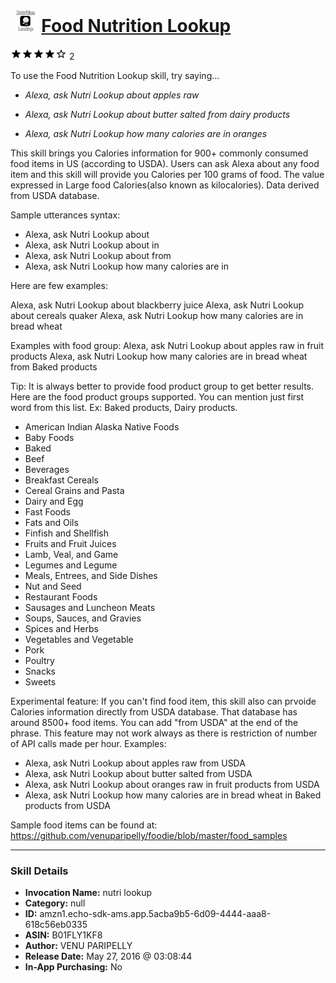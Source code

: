 # &nbsp;<img src="skill_icon" alt="Food Nutrition Lookup icon" width="36"> [Food Nutrition Lookup](http://alexa.amazon.com/#skills/amzn1.echo-sdk-ams.app.5acba9b5-6d09-4444-aaa8-618c56eb0335)
![4 stars](../../images/ic_star_black_18dp_1x.png)![4 stars](../../images/ic_star_black_18dp_1x.png)![4 stars](../../images/ic_star_black_18dp_1x.png)![4 stars](../../images/ic_star_black_18dp_1x.png)![4 stars](../../images/ic_star_border_black_18dp_1x.png) 2

To use the Food Nutrition Lookup skill, try saying...

* *Alexa, ask Nutri Lookup about apples raw*

* *Alexa, ask Nutri Lookup about butter salted from dairy products*

* *Alexa, ask Nutri Lookup how many calories are in oranges*

This skill brings you Calories information for 900+ commonly consumed food items in US (according to USDA). Users can ask Alexa about any food item and this skill will provide you Calories per 100 grams of food. The value expressed in Large food Calories(also known as kilocalories). Data derived from USDA database.

Sample utterances syntax:
 - Alexa, ask Nutri Lookup about <food item>
 - Alexa, ask Nutri Lookup about <food item> in <food product group>
 - Alexa, ask Nutri Lookup about <food item> from <food product group>
 - Alexa, ask Nutri Lookup how many calories are in <food item>

Here are few examples:

Alexa, ask Nutri Lookup about blackberry juice
Alexa, ask Nutri Lookup about cereals quaker
Alexa, ask Nutri Lookup how many calories are in bread wheat

Examples with food group:
Alexa, ask Nutri Lookup about apples raw in fruit products
Alexa, ask Nutri Lookup how many calories are in bread wheat from Baked products


Tip:
It is always better to provide food product group to get better results.  Here are the food product groups supported. You can mention just first word from this list. Ex: Baked products, Dairy products.
 - American Indian Alaska Native Foods
 - Baby Foods
 - Baked
 - Beef
 - Beverages
 - Breakfast Cereals
 - Cereal Grains and Pasta
 - Dairy and Egg 
 - Fast Foods
 - Fats and Oils
 - Finfish and Shellfish 
 - Fruits and Fruit Juices
 - Lamb, Veal, and Game 
 - Legumes and Legume 
 - Meals, Entrees, and Side Dishes
 - Nut and Seed 
 - Restaurant Foods
 - Sausages and Luncheon Meats
 - Soups, Sauces, and Gravies
 - Spices and Herbs
 - Vegetables and Vegetable 
 - Pork
 - Poultry
 - Snacks
 - Sweets

Experimental feature:
If you can't find food item, this skill also can prvoide Calories information directly from USDA database. That database has around 8500+ food items. You can add "from USDA" at the end of the phrase. This feature may not work always as there is restriction of number of API calls made per hour. Examples:
   - Alexa, ask Nutri Lookup about apples raw from USDA
   - Alexa, ask Nutri Lookup about butter salted from USDA
   - Alexa, ask Nutri Lookup about oranges raw in fruit products from USDA
   - Alexa, ask Nutri Lookup how many calories are in bread wheat in Baked products from USDA

Sample food items can be found at:
 https://github.com/venuparipelly/foodie/blob/master/food_samples

***

### Skill Details

* **Invocation Name:** nutri lookup
* **Category:** null
* **ID:** amzn1.echo-sdk-ams.app.5acba9b5-6d09-4444-aaa8-618c56eb0335
* **ASIN:** B01FLY1KF8
* **Author:** VENU PARIPELLY
* **Release Date:** May 27, 2016 @ 03:08:44
* **In-App Purchasing:** No
